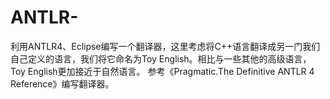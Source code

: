 # ANTLR-
利用ANTLR4、Eclipse编写一个翻译器，这里考虑将C++语言翻译成另一门我们自己定义的语言，我们将它命名为Toy English。相比与一些其他的高级语言，Toy English更加接近于自然语言。
参考《Pragmatic.The Definitive ANTLR 4 Reference》编写翻译器。
